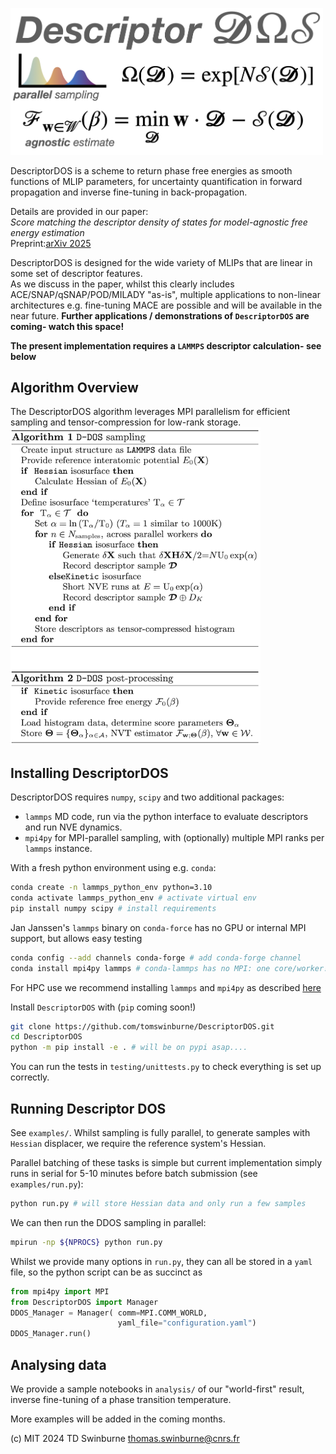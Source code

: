 <img src="https://raw.githubusercontent.com/tomswinburne/DescriptorDOS/refs/heads/main/figures/cover-image.png" width=500></img>

DescriptorDOS is a scheme to return phase free energies as smooth functions of MLIP parameters,
for uncertainty quantification in forward propagation and inverse fine-tuning in back-propagation.

Details are provided in our paper:<br>
*Score matching the descriptor density of states for model-agnostic free energy estimation*<br>
Preprint:[arXiv 2025](https://arxiv.org/abs/2502.18191)<br>

DescriptorDOS is designed for the wide variety of MLIPs that are linear in some set of descriptor features.  
As we discuss in the paper, whilst this clearly includes ACE/SNAP/qSNAP/POD/MILADY "as-is", multiple
applications to non-linear architectures e.g. fine-tuning MACE are possible and will be available in the near future. 
**Further applications / demonstrations of `DescriptorDOS` are coming- watch this space!**

**The present implementation requires a `LAMMPS` descriptor calculation- see below**

## Algorithm Overview
The DescriptorDOS algorithm leverages MPI parallelism for efficient sampling and tensor-compression for low-rank storage. <br>
<img src="https://raw.githubusercontent.com/tomswinburne/DescriptorDOS/refs/heads/main/figures/algorithm.png" width=400></img>

## Installing DescriptorDOS
DescriptorDOS requires `numpy`, `scipy` and two additional packages:
- `lammps` MD code, run via the python interface to evaluate descriptors and run NVE dynamics. 
- `mpi4py` for MPI-parallel sampling, with (optionally) multiple MPI ranks per `lammps` instance.

With a fresh python environment using e.g. `conda`:
```bash
conda create -n lammps_python_env python=3.10 
conda activate lammps_python_env # activate virtual env
pip install numpy scipy # install requirements 
```

Jan Janssen's `lammps` binary on `conda-force` has no GPU or internal MPI support, but allows easy testing
```bash 
conda config --add channels conda-forge # add conda-forge channel 
conda install mpi4py lammps # conda-lammps has no MPI: one core/worker!
```
For HPC use we recommend installing `lammps` and `mpi4py` as described <a href="https://docs.lammps.org/Python_head.html" target="_new">here</a>

Install `DescriptorDOS` with (`pip` coming soon!)
```bash 
git clone https://github.com/tomswinburne/DescriptorDOS.git
cd DescriptorDOS
python -m pip install -e . # will be on pypi asap....
```
You can run the tests in `testing/unittests.py` to check everything is set up correctly.

## Running Descriptor DOS
See `examples/`. Whilst sampling is fully parallel, to generate samples with `Hessian` displacer, 
we require the reference system's Hessian. 

Parallel batching of these tasks is simple but current implementation simply runs in 
serial for 5-10 minutes before batch submission (see `examples/run.py`):
```bash
python run.py # will store Hessian data and only run a few samples
```

We can then run the DDOS sampling in parallel:
```bash
mpirun -np ${NPROCS} python run.py
```

Whilst we provide many options in `run.py`, they can all be stored in a `yaml` file,
so the python script can be as succinct as 
```python
from mpi4py import MPI
from DescriptorDOS import Manager 
DDOS_Manager = Manager( comm=MPI.COMM_WORLD,
                        yaml_file="configuration.yaml")
DDOS_Manager.run()
```

## Analysing data
We provide a sample notebooks in `analysis/` of our "world-first" result, inverse fine-tuning of a phase transition temperature. 

More examples will be added in the coming months. 

(c) MIT 2024 TD Swinburne thomas.swinburne@cnrs.fr


